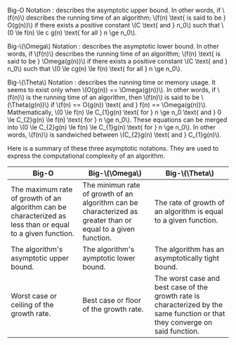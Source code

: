 Big-O Notation
: describes the asymptotic upper bound. In other words, if \\(f(n)\\) describes the running time of an algorithm; \\(f(n) \text{ is said to be } O(g(n))\\) if there exists a positive constant \\(C \text{ and } n_0\\) such that \\(0 \le f(n) \le c g(n) \text{ for all } n \ge n_0\\).

Big-\\(\Omega\\) Notation
: describes the asymptotic lower bound. In other words, if \\(f(n)\\) describes the running time of an algorithm; \\(f(n) \text{ is said to be } \Omega(g(n))\\) if there exists a positive constant \\(C \text{ and } n_0\\) such that \\(0 \le cg(n) \le f(n) \text{ for all } n \ge n_0\\).

Big-\\(\Theta\\) Notation
: describes the running time or memory usage. It seems to exist only when \\(O(g(n)) == \Omega(g(n))\\). In other words, if \\(f(n)\\) is the running time of an algorithm, then \\(f(n)\\) is said to be \\(\Theta(g(n))\\) if \\(f(n) == O(g(n)) \text{ and } f(n) == \Omega(g(n))\\). Mathematically, \\(0 \le f(n) \le C_{1}g(n) \text{ for } n \ge n_0 \text{ and } 0 \le C_{2}g(n) \le f(n) \text{ for } n \ge n_0\\). These equations can be merged into \\(0 \le C_{2}g(n) \le f(n) \le C_{1}g(n) \text{ for } n \ge n_0\\). In other words, \\(f(n)\\) is sandwiched between \\(C_{2}g(n) \text{ and } C_{1}g(n)\\).

Here is a summary of these three asymptotic notations. They are used to express the computational complexity of an algorithm.

| Big-O | Big-\\(\Omega\\) | Big-\\(\Theta\\) |
| ----- | ---------------- | ---------------- |
| The maximum rate of growth of an algorithm can be characterized as less than or equal to a given function. | The minimun rate of growth of an algorithm can be characterized as greater than or equal to a given function. | The rate of growth of an algorithm is equal to a given function. |
| The algorithm's asymptotic upper bound. | The algorithm's aymptotic lower bound. | The algorithm has an asymptotically tight bound. |
| Worst case or ceiling of the growth rate. | Best case or floor of the growth rate. | The worst case and best case of the growth rate is characterized by the same function or that they converge on said function. |
